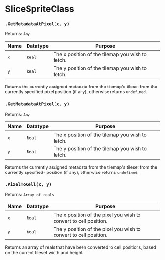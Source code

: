 # SliceSpriteClass

### `.GetMetadataAtPixel(x, y)`

Returns: `Any`

|Name|Datatype|Purpose|
|---|---|---|
|`x`|`Real`|The x position of the tilemap you wish to fetch.|
|`y`|`Real`|The y position of the tilemap you wish to fetch.|

Returns the currently assigned metadata from the tilemap's tileset from the currently specified pixel position (if any), otherwise returns `undefined`.

### `.GetMetadataAtPixel(x, y)`

Returns: `Any`

|Name|Datatype|Purpose|
|---|---|---|
|`x`|`Real`|The x position of the tilemap you wish to fetch.|
|`y`|`Real`|The y position of the tilemap you wish to fetch.|

Returns the currently assigned metadata from the tilemap's tileset from the currently specified- position (if any), otherwise returns `undefined`.

### `.PixelToCell(x, y)`

Returns: `Array of reals`

|Name|Datatype|Purpose|
|---|---|---|
|`x`|`Real`|The x position of the pixel you wish to convert to cell position.|
|`y`|`Real`|The y position of the pixel you wish to convert to cell position.|

Returns an array of reals that have been converted to cell positions, based on the current tileset width and height.